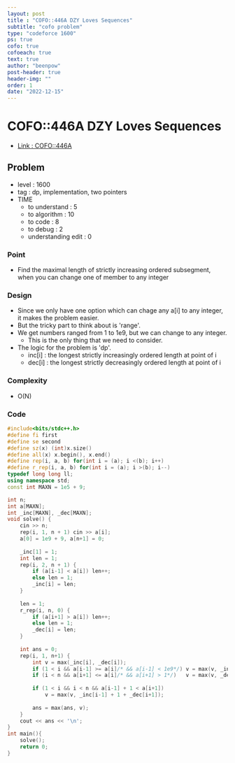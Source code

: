```yaml
---
layout: post
title : "COFO::446A DZY Loves Sequences"
subtitle: "cofo problem"
type: "codeforce 1600"
ps: true
cofo: true
cofoeach: true
text: true
author: "beenpow"
post-header: true
header-img: ""
order: 1
date: "2022-12-15"
---
```

# COFO::446A DZY Loves Sequences
- [Link : COFO::446A](https://codeforces.com/problemset/problem/446/A)


## Problem 

- level : 1600
- tag : dp, implementation, two pointers
- TIME
  - to understand    : 5
  - to algorithm     : 10
  - to code          : 8
  - to debug         : 2
  - understanding edit : 0 

### Point
- Find the maximal length of strictly increasing ordered subsegment, when you can change one of member to any integer

### Design
- Since we only have one option which can chage any a[i] to any integer, it makes the problem easier.
- But the tricky part to think about is 'range'.
- We get numbers ranged from 1 to 1e9, but we can change to any integer.
  - This is the only thing that we need to consider.
- The logic for the problem is 'dp'.
  - inc[i] : the longest strictly increasingly ordered length at point of i
  - dec[i] : the longest strictly decreasingly ordered length at point of i

### Complexity
- O(N)

### Code

```cpp
#include<bits/stdc++.h>
#define fi first
#define se second
#define sz(x) (int)x.size()
#define all(x) x.begin(), x.end()
#define rep(i, a, b) for(int i = (a); i <(b); i++)
#define r_rep(i, a, b) for(int i = (a); i >(b); i--)
typedef long long ll;
using namespace std;
const int MAXN = 1e5 + 9;

int n;
int a[MAXN];
int _inc[MAXN], _dec[MAXN];
void solve() {
    cin >> n;
    rep(i, 1, n + 1) cin >> a[i];
    a[0] = 1e9 + 9, a[n+1] = 0;
    
    _inc[1] = 1;
    int len = 1;
    rep(i, 2, n + 1) {
        if (a[i-1] < a[i]) len++;
        else len = 1;
        _inc[i] = len;
    }
    
    len = 1;
    r_rep(i, n, 0) {
        if (a[i+1] > a[i]) len++;
        else len = 1;
        _dec[i] = len;
    }
    
    int ans = 0;
    rep(i, 1, n+1) {
        int v = max(_inc[i], _dec[i]);
        if (1 < i && a[i-1] >= a[i]/* && a[i-1] < 1e9*/) v = max(v, _inc[i-1] + 1);
        if (i < n && a[i+1] <= a[i]/* && a[i+1] > 1*/)   v = max(v, _dec[i+1] + 1);
        
        if (1 < i && i < n && a[i-1] + 1 < a[i+1])
            v = max(v, _inc[i-1] + 1 + _dec[i+1]);
        
        ans = max(ans, v);
    }
    cout << ans << '\n';
}
int main(){
    solve();
    return 0;
}
```
